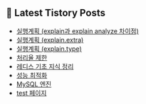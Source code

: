 ## 📝 Latest Tistory Posts
<!-- BLOG-POST-LIST:START -->
- [실행계획 &lpar;explain과 explain analyze 차이점&rpar;](https://dev999.tistory.com/13)
- [실행계획 &lpar;explain.extra&rpar;](https://dev999.tistory.com/12)
- [실행계획 &lpar;explain.type&rpar;](https://dev999.tistory.com/11)
- [처리율 제한](https://dev999.tistory.com/10)
- [레디스 기초 지식 정리](https://dev999.tistory.com/9)
- [성능 최적화](https://dev999.tistory.com/8)
- [MySQL 엔진](https://dev999.tistory.com/7)
- [test 페이지](https://dev999.tistory.com/pages/test-%ED%8E%98%EC%9D%B4%EC%A7%80)
<!-- BLOG-POST-LIST:END -->

<!--
**peterlee13795/peterlee13795** is a ✨ _special_ ✨ repository because its `README.md` (this file) appears on your GitHub profile.

Here are some ideas to get you started:

- 🔭 I’m currently working on ...
- 🌱 I’m currently learning ...
- 👯 I’m looking to collaborate on ...
- 🤔 I’m looking for help with ...
- 💬 Ask me about ...
- 📫 How to reach me: ...
- 😄 Pronouns: ...
- ⚡ Fun fact: ...
-->
